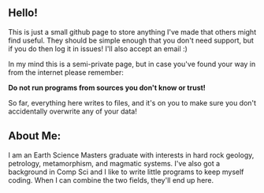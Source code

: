 ## Hello!
This is just a small github page to store anything I've made that others might find useful.
They should be simple enough that you don't need support, but if you do then log it in issues! I'll also accept an email :)

In my mind this is a semi-private page, but in case you've found your way in from the internet please remember:

**Do not run programs from sources you don't know or trust!**

So far, everything here writes to files, and it's on you to make sure you don't accidentally overwrite any of your data!

## About Me:
I am an Earth Science Masters graduate with interests in hard rock geology, petrology, metamorphism, and magmatic systems. I've also got a background in Comp Sci and I like to write little programs to keep myself coding. When I can combine the two fields, they'll end up here.


<!--
**Matthew-T-Leonard/Matthew-T-Leonard** is a ✨ _special_ ✨ repository because its `README.md` (this file) appears on your GitHub profile.

Here are some ideas to get you started:

- 🔭 I’m currently working on ...
- 🌱 I’m currently learning ...
- 👯 I’m looking to collaborate on ...
- 🤔 I’m looking for help with ...
- 💬 Ask me about ...
- 📫 How to reach me: ...
- 😄 Pronouns: ...
- ⚡ Fun fact: ...
-->
